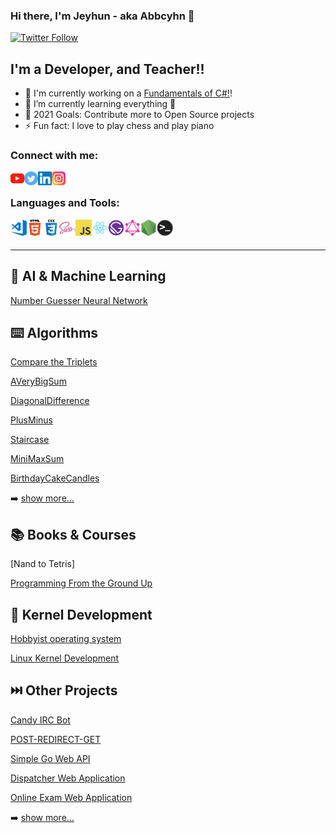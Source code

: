 ### Hi there, I'm Jeyhun - aka Abbcyhn 👋

[![Twitter Follow](https://img.shields.io/twitter/follow/abbcyhn?color=1DA1F2&logo=twitter&style=for-the-badge)](https://twitter.com/intent/follow?original_referer=https%3A%2F%2Fgithub.com%2Fabbcyhn&screen_name=abbcyhn)

## I'm a Developer, and Teacher!!

- 🔭 I'm currently working on a [Fundamentals of C#!][course]!
- 🌱 I’m currently learning everything 🤣
- 🥅 2021 Goals: Contribute more to Open Source projects
- ⚡ Fun fact: I love to play chess and play piano

### Connect with me:

[<img align="left" alt="YouTube" width="22px" src="images/youtube.svg" />][youtube]
[<img align="left" alt="Twitter" width="22px" src="images/twitter.svg" />][twitter]
[<img align="left" alt="LinkedIn" width="22px" src="images/linkedin.svg" />][linkedin]
[<img align="left" alt="Instagram" width="22px" src="images/instagram.svg" />][instagram]

<br />

### Languages and Tools:

<img align="left" alt="Visual Studio Code" width="26px" src="https://raw.githubusercontent.com/github/explore/80688e429a7d4ef2fca1e82350fe8e3517d3494d/topics/visual-studio-code/visual-studio-code.png" />
<img align="left" alt="HTML5" width="26px" src="https://raw.githubusercontent.com/github/explore/80688e429a7d4ef2fca1e82350fe8e3517d3494d/topics/html/html.png" />
<img align="left" alt="CSS3" width="26px" src="https://raw.githubusercontent.com/github/explore/80688e429a7d4ef2fca1e82350fe8e3517d3494d/topics/css/css.png" />
<img align="left" alt="Sass" width="26px" src="https://raw.githubusercontent.com/github/explore/80688e429a7d4ef2fca1e82350fe8e3517d3494d/topics/sass/sass.png" />
<img align="left" alt="JavaScript" width="26px" src="https://raw.githubusercontent.com/github/explore/80688e429a7d4ef2fca1e82350fe8e3517d3494d/topics/javascript/javascript.png" />
<img align="left" alt="React" width="26px" src="https://raw.githubusercontent.com/github/explore/80688e429a7d4ef2fca1e82350fe8e3517d3494d/topics/react/react.png" />
<img align="left" alt="Gatsby" width="26px" src="https://raw.githubusercontent.com/github/explore/e94815998e4e0713912fed477a1f346ec04c3da2/topics/gatsby/gatsby.png" />
<img align="left" alt="GraphQL" width="26px" src="https://raw.githubusercontent.com/github/explore/80688e429a7d4ef2fca1e82350fe8e3517d3494d/topics/graphql/graphql.png" />
<img align="left" alt="Node.js" width="26px" src="https://raw.githubusercontent.com/github/explore/80688e429a7d4ef2fca1e82350fe8e3517d3494d/topics/nodejs/nodejs.png" />
<img align="left" alt="Terminal" width="26px" src="https://raw.githubusercontent.com/github/explore/80688e429a7d4ef2fca1e82350fe8e3517d3494d/topics/terminal/terminal.png" />

<br />
<br />

---

## 🧠 AI & Machine Learning
[Number Guesser Neural Network](https://github.com/abbcyhn/number-guesser-neural-network)

## ⌨️ Algorithms
[Compare the Triplets](https://github.com/abbcyhn/algorithms/tree/master/CompareTheTriplets)

[AVeryBigSum](https://github.com/abbcyhn/algorithms/tree/master/AVeryBigSum)

[DiagonalDifference](https://github.com/abbcyhn/algorithms/tree/master/DiagonalDifference)

[PlusMinus](https://github.com/abbcyhn/algorithms/tree/master/PlusMinus)

[Staircase](https://github.com/abbcyhn/algorithms/tree/master/Staircase)

[MiniMaxSum](https://github.com/abbcyhn/algorithms/tree/master/MiniMaxSum)

[BirthdayCakeCandles](https://github.com/abbcyhn/algorithms/tree/master/BirthdayCakeCandles)

➡️ [show more...](https://github.com/abbcyhn/algorithms)

## 📚 Books & Courses
[Nand to Tetris]

[Programming From the Ground Up](https://github.com/abbcyhn/assembly)

## 💾 Kernel Development
[Hobbyist operating system](https://github.com/abbcyhn/toyos)

[Linux Kernel Development](https://github.com/abbcyhn/kernel_modules)

## ⏭️ Other Projects
[Candy IRC Bot](https://github.com/abbcyhn/candyirc)

[POST-REDIRECT-GET](https://github.com/abbcyhn/pattern-prg)

[Simple Go Web API](https://github.com/abbcyhn/simple-go-web-api)

[Dispatcher Web Application](https://github.com/abbcyhn/dispatcher)

[Online Exam Web Application](https://github.com/abbcyhn/online-exam)

➡️ [show more...](https://github.com/abbcyhn?tab=repositories)




[twitter]: https://twitter.com/abbcyhn
[instagram]: https://instagram.com/abbcyhn
[linkedin]: https://linkedin.com/in/abbcyhn
[youtube]: https://www.youtube.com/channel/UC5WQUToElvtpk0A4VZUZAjw
[course]: https://www.youtube.com/watch?v=na12UXJEvVs&list=PLvtQ30gwDIunsz2-hyFteAF8BgJKP36Z-
